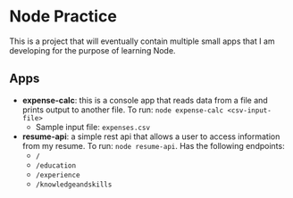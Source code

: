 # Node Practice

This is a project that will eventually contain multiple small apps that I am developing for the purpose of learning Node.

## Apps

* **expense-calc**: this is a console app that reads data from a file and prints output to another file. To run: `node expense-calc <csv-input-file>`
  * Sample input file: `expenses.csv`
* **resume-api**: a simple rest api that allows a user to access information from my resume. To run: `node resume-api`. Has the following endpoints:
  * `/`
  * `/education`
  * `/experience`
  * `/knowledgeandskills`